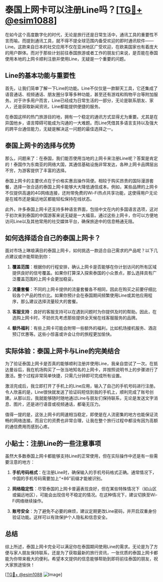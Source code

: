# 泰国上网卡可以注册Line吗？[[TG💪+ @esim1088](https://t.me/s/esim1088)]

在如今这个高度数字化的时代，无论是旅行还是日常生活中，通讯工具的重要性不言而喻。而提到通讯工具，就不得不提全球范围内备受欢迎的即时通讯软件——Line。这款来自日本的社交应用不仅在亚洲地区广受欢迎，在欧美国家也有着庞大的用户群体。而对于那些计划前往泰国旅游或者工作的朋友们来说，是否能在泰国使用本地的上网卡顺利注册并使用Line，无疑是一个重要的问题。

## Line的基本功能与重要性

首先，让我们简单了解一下Line的功能。Line不仅仅是一款聊天工具，它还集成了语音通话、视频通话、朋友圈分享等多种功能，甚至还有游戏和购物平台等附加服务。对于许多用户而言，Line已经成为日常生活的一部分，无论是联系朋友、家人，还是获取新闻资讯，Line都能提供便捷的服务。

在泰国这样的热门旅游目的地，拥有一个稳定的通讯方式显得尤为重要。尤其是在异国他乡，语言障碍可能成为沟通的一大难题。而Line凭借其多语言支持以及强大的跨平台通信能力，无疑是解决这一问题的最佳选择之一。

## 泰国上网卡的选择与优势

那么，问题来了：在泰国，我们能否使用当地的上网卡来注册Line呢？答案是肯定的！泰国作为东南亚的网络大国，其通信基础设施非常发达，各种上网卡品牌层出不穷，为游客提供了丰富的选择。

泰国上网卡的主要优点在于价格实惠且操作简便。相较于购买昂贵的国际漫游套餐，选择一张合适的泰国上网卡能够大大降低通信成本。例如，某些品牌的上网卡不仅提供高速的4G网络连接，还附带免费的Wi-Fi热点共享功能，这使得用户无论是在城市还是偏远地区都能轻松保持在线状态。

此外，许多泰国上网卡还支持多种语言界面，包括中文在内的多国语言选项，这对于初次来到泰国的中国游客来说无疑是一大福音。通过这些上网卡，你可以方便地访问Line以及其他常用的社交媒体平台，确保旅途中的信息畅通无阻。

## 如何选择适合自己的泰国上网卡？

面对市场上琳琅满目的泰国上网卡，如何挑选一款适合自己需求的产品呢？以下几点建议或许能帮助到你：

1. **覆盖范围**：根据你的行程安排，确认上网卡是否能够在你计划访问的所有区域提供良好的信号覆盖。如果你打算深入探索泰国的小众景点，那么选择具有广泛覆盖范围的上网卡会更加稳妥。

2. **流量套餐**：不同的上网卡提供的流量套餐各不相同，因此在购买之前要仔细比较各个产品的性价比。如果你预计会在泰国期间频繁使用Line或其他应用程序，那么建议选择流量较大的套餐。

3. **客服支持**：良好的客服支持可以在遇到问题时为你提供及时的帮助。因此，在选购上网卡时，不妨优先考虑那些提供全天候在线客服服务的品牌。

4. **额外福利**：有些上网卡可能会附带一些额外的福利，比如机场接机服务、酒店预订优惠等。这些小惊喜或许会让你的旅程更加愉快。

## 实际体验：泰国上网卡与Line的完美结合

为了验证泰国上网卡是否真的能够顺利注册并使用Line，我亲自尝试了一次。在抵达曼谷后，我在机场购买了一张当地知名的上网卡，并按照说明书上的步骤进行了激活。整个过程非常简单快捷，只需几分钟即可完成所有设置。

激活完成后，我立即打开了手机上的Line应用，输入了自己的手机号码进行注册。令人欣喜的是，Line很快就发送了验证码短信到我的手机上，顺利完成了账号创建。从那以后，我就能够随时随地通过Line与朋友们保持联系，无论是发送文字消息、图片，还是进行语音或视频通话，都毫无压力。

值得一提的是，这张上网卡的网速相当稳定，即使是在人流密集的地方也能保证流畅的网络连接。而且它的资费也非常合理，让我在整个旅行过程中都没有因为高额的通信费用而感到心疼。

## 小贴士：注册Line的一些注意事项

虽然大多数泰国上网卡都能够支持Line的正常使用，但在实际操作中还是有一些需要注意的地方：

1. **手机号码格式**：在注册Line时，确保输入的手机号码格式正确。通常情况下，中国的手机号码需要加上“+86”前缀才能被识别。

2. **网络稳定性**：尽管泰国的上网卡普遍表现良好，但在某些特殊情况下（如山区或偏远地区），可能会出现信号不稳定的情况。在这种情况下，建议切换至Wi-Fi网络继续操作。

3. **账号安全**：为了避免不必要的麻烦，建议定期更改Line密码，并开启双重身份验证功能。这样可以有效保护个人隐私和信息安全。

## 总结

综上所述，泰国上网卡完全可以满足你在泰国期间使用Line的需求。无论是为了方便与家人朋友保持联系，还是为了获取最新的旅行资讯，一张优质的泰国上网卡都能为你带来极大的便利。希望本文提供的信息能够帮助到即将前往泰国的朋友，祝大家旅途愉快！

[[TG💪+ @esim1088](https://t.me/s/esim1088) ![Image](https://i.postimg.cc/4NQfJmqS/Snipaste-2025-05-13-00-14-12.png)]